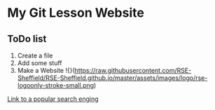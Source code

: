 # My Git Lesson Website

## ToDo list
1. Create a file
2. Add some stuff
3. Make a Website
!{}(https://raw.githubusercontent.com/RSE-Sheffield/RSE-Sheffield.github.io/master/assets/images/logo/rse-logoonly-stroke-small.png)

[Link to a popular search enging](https://www.google.com/)